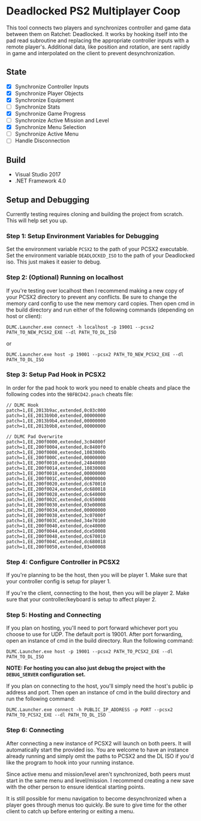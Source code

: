 # Deadlocked PS2 Multiplayer Coop

This tool connects two players and synchronizes controller and game data between them on Ratchet: Deadlocked. It works by hooking itself into the pad read subroutine and replacing the appropriate controller inputs with a remote player's. Additional data, like position and rotation, are sent rapidly in game and interpolated on the client to prevent desynchronization.

## State

* [x] Synchronize Controller Inputs
* [x] Synchronize Player Objects
* [x] Synchronize Equipment
* [ ] Synchronize Stats
* [x] Synchronize Game Progress
* [ ] Synchronize Active Mission and Level
* [x] Synchronize Menu Selection
* [ ] Synchronize Active Menu
* [ ] Handle Disconnection

## Build

* Visual Studio 2017
* .NET Framework 4.0

## Setup and Debugging

Currently testing requires cloning and building the project from scratch. This will help set you up.

### Step 1: Setup Environment Variables for Debugging

Set the environment variable `PCSX2` to the path of your PCSX2 executable. Set the environment variable `DEADLOCKED_ISO` to the path of your Deadlocked iso. This just makes it easier to debug.

### Step 2: (Optional) Running on localhost

If you're testing over localhost then I recommend making a new copy of your PCSX2 directory to prevent any conflicts. Be sure to change the memory card config to use the new memory card copies. Then open cmd in the build directory and run either of the following commands (depending on host or client):

`DLMC.Launcher.exe connect -h localhost -p 19001 --pcsx2 PATH_TO_NEW_PCSX2_EXE --dl PATH_TO_DL_ISO`

or

`DLMC.Launcher.exe host -p 19001 --pcsx2 PATH_TO_NEW_PCSX2_EXE --dl PATH_TO_DL_ISO`

### Step 3: Setup Pad Hook in PCSX2

In order for the pad hook to work you need to enable cheats and place the following codes into the `9BFBCD42.pnach` cheats file:

```
// DLMC Hook
patch=1,EE,2013b9ac,extended,0c03c000
patch=1,EE,2013b9b0,extended,00000000
patch=1,EE,2013b9b4,extended,00000000
patch=1,EE,2013b9b8,extended,00000000

// DLMC Pad Overwrite
patch=1,EE,200f0000,extended,3c04000f
patch=1,EE,200f0004,extended,8c8400f0
patch=1,EE,200f0008,extended,1083000b
patch=1,EE,200f000C,extended,00000000
patch=1,EE,200f0010,extended,24840080
patch=1,EE,200f0014,extended,10830008
patch=1,EE,200f0018,extended,00000000
patch=1,EE,200f001C,extended,00000000
patch=1,EE,200f0020,extended,dc670010
patch=1,EE,200f0024,extended,dc680018
patch=1,EE,200f0028,extended,dc640000
patch=1,EE,200f002C,extended,dc650008
patch=1,EE,200f0030,extended,03e00008
patch=1,EE,200f0034,extended,00000000
patch=1,EE,200f0038,extended,3c07000f
patch=1,EE,200f003C,extended,34e70100
patch=1,EE,200f0040,extended,dce40000
patch=1,EE,200f0044,extended,dce50008
patch=1,EE,200f0048,extended,dc670010
patch=1,EE,200f004C,extended,dc680018
patch=1,EE,200f0050,extended,03e00008
```

### Step 4: Configure Controller in PCSX2

If you're planning to be the host, then you will be player 1. Make sure that your controller config is setup for player 1.

If you're the client, connecting to the host, then you will be player 2. Make sure that your controller/keyboard is setup to affect player 2.

### Step 5: Hosting and Connecting

If you plan on hosting, you'll need to port forward whichever port you choose to use for UDP. The default port is 19001. After port forwarding, open an instance of cmd in the build directory. Run the following command:

`DLMC.Launcher.exe host -p 19001 --pcsx2 PATH_TO_PCSX2_EXE --dl PATH_TO_DL_ISO`

**NOTE: For hosting you can also just debug the project with the `DEBUG_SERVER` configuration set.**

If you plan on connecting to the host, you'll simply need the host's public ip address and port. Then open an instance of cmd in the build directory and run the following command:

`DLMC.Launcher.exe connect -h PUBLIC_IP_ADDRESS -p PORT --pcsx2 PATH_TO_PCSX2_EXE --dl PATH_TO_DL_ISO`

### Step 6: Connecting

After connecting a new instance of PCSX2 will launch on both peers. It will automatically start the provided iso. You are welcome to have an instance already running and simply omit the paths to PCSX2 and the DL ISO if you'd like the program to hook into your running instance.

Since active menu and mission/level aren't synchronized, both peers must start in the same menu and level/mission. I recommend creating a new save with the other person to ensure identical starting points.

It is still possible for menu navigation to become desynchronized when a player goes through menus too quickly. Be sure to give time for the other client to catch up before entering or exiting a menu.
